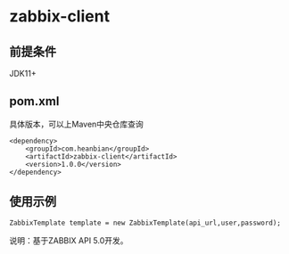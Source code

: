 # zabbix-client

## 前提条件

JDK11+

## pom.xml

具体版本，可以上Maven中央仓库查询

```
<dependency>
	<groupId>com.heanbian</groupId>
	<artifactId>zabbix-client</artifactId>
	<version>1.0.0</version>
</dependency>
```

## 使用示例

```
ZabbixTemplate template = new ZabbixTemplate(api_url,user,password);
```


说明：基于ZABBIX API 5.0开发。